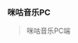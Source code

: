 <!--
 * @Author: yangyuan
 * @Description: 
 * @Date: 2024-01-02 16:34:32
 * @LastEditTime: 2024-01-02 16:34:33
-->
### 咪咕音乐PC

> 咪咕音乐PC端
